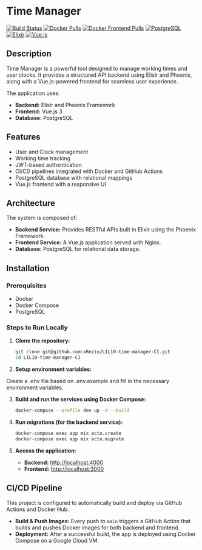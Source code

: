# Time Manager

[![Build Status](https://img.shields.io/badge/Build-Private-red?style=flat-square&label=CD%20workflow)](https://github.com/xRezio/LIL10-time-manager-CI/actions)
[![Docker Pulls](https://img.shields.io/docker/pulls/xrezio/app-backend?style=flat-square)](https://hub.docker.com/r/xrezio/app-backend)
[![Docker Frontend Pulls](https://img.shields.io/docker/pulls/xrezio/app-frontend?style=flat-square)](https://hub.docker.com/r/xrezio/app-frontend)
[![PostgreSQL](https://img.shields.io/badge/PostgreSQL-v13-blue?style=flat-square)](https://www.postgresql.org)
[![Elixir](https://img.shields.io/badge/Elixir-v1.12.3-purple?style=flat-square)](https://elixir-lang.org)
[![Vue.js](https://img.shields.io/badge/Vue.js-v3.5.10-green?style=flat-square)](https://vuejs.org)

## Description

Time Manager is a powerful tool designed to manage working times and user clocks. It provides a structured API backend using Elixir and Phoenix, along with a Vue.js-powered frontend for seamless user experience.

The application uses:
- **Backend:** Elixir and Phoenix Framework
- **Frontend:** Vue.js 3
- **Database:** PostgreSQL

## Features

- User and Clock management
- Working time tracking
- JWT-based authentication
- CI/CD pipelines integrated with Docker and GitHub Actions
- PostgreSQL database with relational mappings
- Vue.js frontend with a responsive UI

## Architecture

The system is composed of:
- **Backend Service:** Provides RESTful APIs built in Elixir using the Phoenix Framework.
- **Frontend Service:** A Vue.js application served with Nginx.
- **Database:** PostgreSQL for relational data storage.

## Installation

### Prerequisites

- Docker
- Docker Compose
- PostgreSQL

### Steps to Run Locally

1. **Clone the repository:**

   ```bash
   git clone git@github.com:xRezio/LIL10-time-manager-CI.git
   cd LIL10-time-manager-CI
   ```

2. **Setup environment variables:**

Create a .env file based on .env.example and fill in the necessary environment variables.

3. **Build and run the services using Docker Compose:**

    ```bash
    docker-compose --profile dev up -d --build
    ```

4. **Run migrations (for the backend service):**

    ```bash
    docker-compose exec app mix ecto.create
    docker-compose exec app mix ecto.migrate
    ```

5. **Access the application:**
   - **Backend:** [http://localhost:4000](http://localhost:4000)
   - **Frontend:** [http://localhost:3000](http://localhost:3000)

## CI/CD Pipeline

This project is configured to automatically build and deploy via GitHub Actions and Docker Hub.

- **Build & Push Images:** Every push to `main` triggers a GitHub Action that builds and pushes Docker images for both backend and frontend.
- **Deployment:** After a successful build, the app is deployed using Docker Compose on a Google Cloud VM.